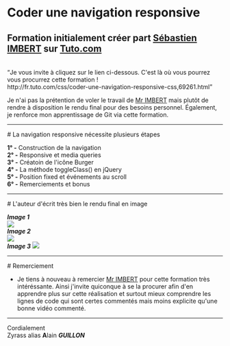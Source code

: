 # Coder une navigation responsive
<h2>Formation initialement créer part <a href="http://fr.tuto.com/formateur/syddarta.htm">Sébastien IMBERT</a> sur <a href="http://fr.tuto.com/">Tuto.com</a></h2><br />
<q>Je vous invite à cliquez sur le lien ci-dessous. C'est là où vous pourrez vous procurrez cette formation !<br />
http://fr.tuto.com/css/coder-une-navigation-responsive-css,69261.html</q><br />

Je n'ai pas la prétention de voler le travail de <a href="http://fr.tuto.com/formateur/syddarta.htm">Mr IMBERT</a> mais plutôt de rendre à disposition le rendu final pour des besoins personnel. Également, je renforce mon apprentissage de Git via cette formation.
<hr />
# La navigation responsive nécessite plusieurs étapes<br />

**1° -** Construction de la navigation<br />
**2° -** Responsive et media queries<br />
**3° -** Créatoin de l'icône Burger<br />
**4° -** La méthode toggleClass() en jQuery<br />
**5° -** Position fixed et événements au scroll<br />
**6° -** Remerciements et bonus<br />
<hr />
# L'auteur d'écrit très bien le rendu final en image<br />

***Image 1***<br />
<img src="http://fr-images.tuto.net/gallery/69/69261/10523071.jpg" /> <br />
***Image 2***<br />
<img src="http://fr-images.tuto.net/gallery/69/69261/10523081.jpg" /> <br />
***Image 3***
<img src="http://fr-images.tuto.net/gallery/69/69261/10523091.jpg" /> <br />
<hr />
# Remerciement

- Je tiens à nouveau à remercier <a href="http://fr.tuto.com/formateur/syddarta.htm">Mr IMBERT</a> pour cette formation très intéréssante. Ainsi j'invite quiconque à se la procurer afin d'en apprendre plus sur cette réalisation et surtout mieux comprendre les lignes de code qui sont certes commentés mais moins explicite qu'une bonne vidéo commenté. 
<hr />

Cordialement <br />
Zyrass alias **A**lain ***GUILLON***
